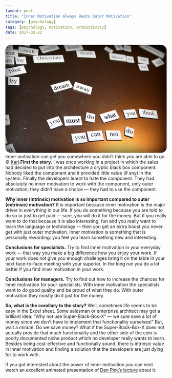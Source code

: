 ```yaml
---
layout: post
title: "Inner Motivation Always Beats Outer Motivation"
category: [psychology]
tags: [psychology, motivation, productivity]
date: 2017-02-22
---
```


  ![](/img/2017-02-22-inner-motivation-always-beats-outer-motivation_img_1.jpeg)Inner motivation can get you somewhere you didn’t think you are able to go. © [Kari](https://www.flickr.com/people/designsbykari/).**First the story.** I was once working in a project in which the sales had decided to put into the architecture a cryptic black box component. Nobody liked the component and it provided little value (if any) in the system. Finally the developers learnt to hate the component. They had absolutely no inner motivation to work with the component, only outer motivation; they didn’t have a choice — they had to use the component.

**Why inner (intrinsic) motivation is so important compared to outer (extrinsic) motivation?** It is important because inner motivation is the major driver in everything in our life. If you do something because you are told to do so or just to get paid — sure, you will do it for the money. But if you really want to do that because it is also interesting, fun and you really want to learn the language or technology — then you get an extra boost you never get with just outer motivation. Inner motivation is something that is personally rewarding: you feel you learn something new and interesting.

**Conclusions for specialists.** Try to find inner motivation in your everyday work — that way you make a big difference how you enjoy your work. If your work does not give you enough challenges bring it on the table in your next face-to-face meeting with your superior. In the long run you do a lot better if you find inner motivation in your work.

**Conclusions for managers.** Try to find out how to increase the chances for inner motivation for your specialists. With inner motivation the specialists want to do good quality and be proud of what they do. With outer motivation they mostly do it just for the money.

**So, what is the corollary to the story?** Well, sometimes life seems to be easy in the Excel sheet. Some salesman or enterprise architect may get a brilliant idea: “Why not use Super-Black-Box-X” — we sure save a lot of money since we don’t have to implement that functionality ourselves!” But, wait a minute. Do we save money? What if the Super-Black-Box-X does not actually provide that much functionality and the other side of the coin is poorly documented niche product which no developer really wants to learn. Besides being cost-effective and functionally sound, there is intrinsic value in inner motivation and finding a solution that the developers are just dying for to work with.

If you got interested about the power of inner motivation you can next watch an excellent animated presentation of [Dan Pink’s lecture](https://www.youtube.com/watch?v=u6XAPnuFjJc) about it.

  
